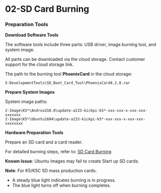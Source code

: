# 02-SD Card Burning

### Preparation Tools

**Download Software Tools**  

The software tools include three parts: USB driver, image burning tool, and system image.  

All parts can be downloaded via the cloud storage. Contact customer support for the cloud storage link.  

The path to the burning tool **PhoenixCard** in the cloud storage:  

```  
5-DevelopmentTools\SD_Boot_Card_Tool\PhoenixCard4.2.8.rar  
```

**Prepare System Images**  

System image paths:  

```  
2-Image\K5*\Android10.0\update-a133-kickpi-k5*-xxx-xxx-x-xxx-xxx-xxxxxxx  
2-Image\K5*\Ubuntu1604\update-a133-kickpi-k5*-xxx-xxx-x-xxx-xxx-xxxxxxxx  
```

**Hardware Preparation Tools**  

Prepare an SD card and a card reader.  

For detailed burning steps, refer to: [SD Card Burning](../../../common/zh/全志烧录/SD卡烧录.md)  

**Known Issue**: Ubuntu images may fail to create Start up SD cards.  

**Note**: For K5/K5C SD mass production cards:  

- A steady blue light indicates burning is in progress.  
- The blue light turns off when burning completes.  

